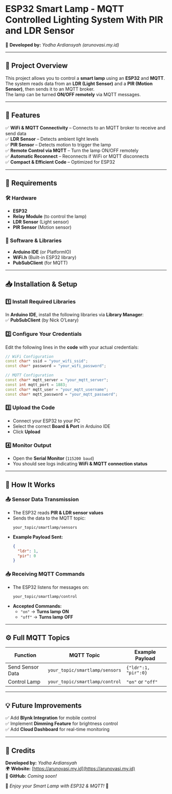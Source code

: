 # **ESP32 Smart Lamp - MQTT Controlled Lighting System With PIR and LDR Sensor**  
🚀 **Developed by:** *Yodha Ardiansyah (arunovasi.my.id)*  

---

## **📌 Project Overview**  
This project allows you to control a **smart lamp** using an **ESP32** and **MQTT**.  
The system reads data from an **LDR (Light Sensor)** and a **PIR (Motion Sensor)**, then sends it to an MQTT broker.  
The lamp can be turned **ON/OFF remotely** via MQTT messages.  

---

## **🔧 Features**  
✅ **WiFi & MQTT Connectivity** – Connects to an MQTT broker to receive and send data  
✅ **LDR Sensor** – Detects ambient light levels  
✅ **PIR Sensor** – Detects motion to trigger the lamp  
✅ **Remote Control via MQTT** – Turn the lamp ON/OFF remotely  
✅ **Automatic Reconnect** – Reconnects if WiFi or MQTT disconnects  
✅ **Compact & Efficient Code** – Optimized for ESP32  

---

## **📜 Requirements**  
### **🛠 Hardware**  
- **ESP32**  
- **Relay Module** (to control the lamp)  
- **LDR Sensor** (Light sensor)  
- **PIR Sensor** (Motion sensor)  

### **💾 Software & Libraries**  
- **Arduino IDE** (or PlatformIO)  
- **WiFi.h** (Built-in ESP32 library)  
- **PubSubClient** (for MQTT)  

---

## **📥 Installation & Setup**  

### **1️⃣ Install Required Libraries**  
In **Arduino IDE**, install the following libraries via **Library Manager**:  
✅ **PubSubClient** (by Nick O’Leary)  

### **2️⃣ Configure Your Credentials**  
Edit the following lines in the **code** with your actual credentials:  

```cpp
// WiFi Configuration
const char* ssid = "your_wifi_ssid";       
const char* password = "your_wifi_password";  

// MQTT Configuration
const char* mqtt_server = "your_mqtt_server";
const int mqtt_port = 1883;
const char* mqtt_user = "your_mqtt_username";
const char* mqtt_password = "your_mqtt_password";
```

### **3️⃣ Upload the Code**  
- Connect your ESP32 to your PC  
- Select the correct **Board & Port** in Arduino IDE  
- Click **Upload**  

### **4️⃣ Monitor Output**  
- Open the **Serial Monitor** (`115200 baud`)  
- You should see logs indicating **WiFi & MQTT connection status**  

---

## **📡 How It Works**  

### **📤 Sensor Data Transmission**  
- The ESP32 reads **PIR & LDR sensor values**  
- Sends the data to the MQTT topic:  
  ```
  your_topic/smartlamp/sensors
  ```
- **Example Payload Sent:**
  ```json
  {
    "ldr": 1,
    "pir": 0
  }
  ```

### **📥 Receiving MQTT Commands**  
- The ESP32 listens for messages on:  
  ```
  your_topic/smartlamp/control
  ```
- **Accepted Commands:**  
  - `"on"` → **Turns lamp ON**  
  - `"off"` → **Turns lamp OFF**  

---

## **⚙️ Full MQTT Topics**  

| **Function**     | **MQTT Topic**                     | **Example Payload** |
|-----------------|---------------------------------|----------------|
| Send Sensor Data | `your_topic/smartlamp/sensors` | `{"ldr":1, "pir":0}` |
| Control Lamp     | `your_topic/smartlamp/control` | `"on"` or `"off"` |

---

## **💡 Future Improvements**  
✅ Add **Blynk Integration** for mobile control  
✅ Implement **Dimming Feature** for brightness control  
✅ Add **Cloud Dashboard** for real-time monitoring  

---

## **📢 Credits**  
**Developed by:** *Yodha Ardiansyah*  
🌍 **Website:** [https://arunovasi.my.id](https://arunovasi.my.id)  
🔗 **GitHub:** *Coming soon!*  

🚀 *Enjoy your Smart Lamp with ESP32 & MQTT!* 🎉
